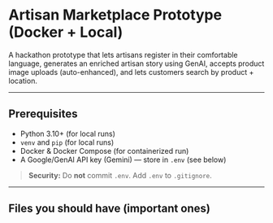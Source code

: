 # Artisan Marketplace Prototype (Docker + Local)

A hackathon prototype that lets artisans register in their comfortable language, generates an enriched artisan story using GenAI, accepts product image uploads (auto-enhanced), and lets customers search by product + location.

---

## Prerequisites

- Python 3.10+ (for local runs)  
- `venv` and `pip` (for local runs)  
- Docker & Docker Compose (for containerized run)  
- A Google/GenAI API key (Gemini) — store in `.env` (see below)

> **Security:** Do **not** commit `.env`. Add `.env` to `.gitignore`.

---

## Files you should have (important ones)

